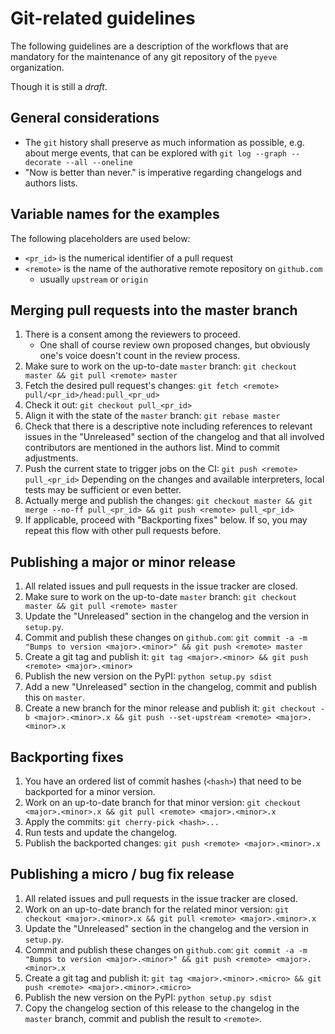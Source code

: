 # Git-related guidelines

The following guidelines are a description of the workflows that are mandatory
for the maintenance of any git repository of the `pyeve` organization.

Though it is still a *draft*.


## General considerations

- The `git` history shall preserve as much information as possible, e.g. about
  merge events, that can be explored with
  `git log --graph --decorate --all --oneline`
- "Now is better than never." is imperative regarding changelogs and authors
  lists.


## Variable names for the examples

The following placeholders are used below:

- `<pr_id>` is the numerical identifier of a pull request
- `<remote>` is the name of the authorative remote repository on `github.com`
  - usually `upstream` or `origin`


## Merging pull requests into the master branch

1. There is a consent among the reviewers to proceed.
   - One shall of course review own proposed changes, but obviously one's voice
     doesn't count in the review process.
2. Make sure to work on the up-to-date `master` branch:
   `git checkout master && git pull <remote> master`
3. Fetch the desired pull request's changes:
   `git fetch <remote> pull/<pr_id>/head:pull_<pr_ud>`
4. Check it out:
   `git checkout pull_<pr_id>`
5. Align it with the state of the `master` branch:
   `git rebase master`
6. Check that there is a descriptive note including references to relevant
   issues in the "Unreleased" section of the changelog and that all involved
   contributors are mentioned in the authors list. Mind to commit adjustments.
7. Push the current state to trigger jobs on the CI:
   `git push <remote> pull_<pr_id>`
   Depending on the changes and available interpreters, local tests may be
   sufficient or even better.
8. Actually merge and publish the changes:
   `git checkout master && git merge --no-ff pull_<pr_id> && git push <remote> pull_<pr_id>`
9. If applicable, proceed with "Backporting fixes" below. If so, you may repeat
   this flow with other pull requests before.


## Publishing a major or minor release

1. All related issues and pull requests in the issue tracker are closed.
2. Make sure to work on the up-to-date `master` branch:
   `git checkout master && git pull <remote> master`
3. Update the "Unreleased" section in the changelog and the version in
   `setup.py`.
4. Commit and publish these changes on `github.com`:
   `git commit -a -m "Bumps to version <major>.<minor>" && git push <remote> master`
5. Create a git tag and publish it:
   `git tag <major>.<minor> && git push <remote> <major>.<minor>`
6. Publish the new version on the PyPI:
   `python setup.py sdist`
7. Add a new "Unreleased" section in the changelog, commit and publish this on `master`.
8. Create a new branch for the minor release and publish it:
   `git checkout -b <major>.<minor>.x && git push --set-upstream <remote> <major>.<minor>.x`


## Backporting fixes

1. You have an ordered list of commit hashes (`<hash>`) that need to be
   backported for a minor version.
2. Work on an up-to-date branch for that minor version:
   `git checkout <major>.<minor>.x && git pull <remote> <major>.<minor>.x`
3. Apply the commits:
   `git cherry-pick <hash>...`
4. Run tests and update the changelog.
5. Publish the backported changes:
   `git push <remote> <major>.<minor>.x`


## Publishing a micro / bug fix release

1. All related issues and pull requests in the issue tracker are closed.
2. Work on an up-to-date branch for the related minor version:
   `git checkout <major>.<minor>.x && git pull <remote> <major>.<minor>.x`
3. Update the "Unreleased" section in the changelog and the version in
  `setup.py`.
4. Commit and publish these changes on `github.com`:
  `git commit -a -m "Bumps to version <major>.<minor>" && git push <remote> <major>.<minor>.x`
5. Create a git tag and publish it:
   `git tag <major>.<minor>.<micro> && git push <remote> <major>.<minor>.<micro>`
6. Publish the new version on the PyPI:
   `python setup.py sdist`
7. Copy the changelog section of this release to the changelog in the `master`
   branch, commit and publish the result to `<remote>`.
